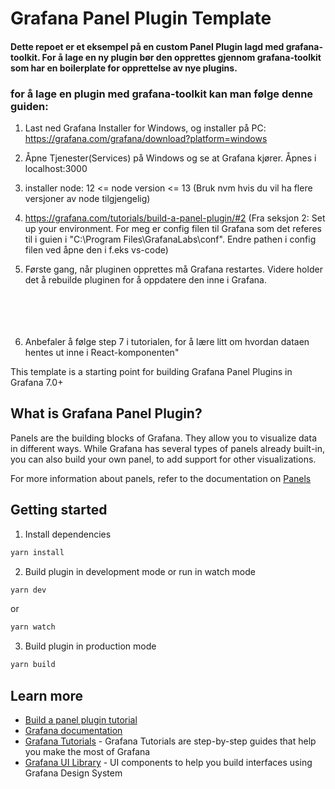# Grafana Panel Plugin Template

<!-- 
[![CircleCI](https://circleci.com/gh/grafana/simple-react-panel.svg?style=svg)](https://circleci.com/gh/grafana/simple-react-panel)
[![David Dependency Status](https://david-dm.org/grafana/simple-react-panel.svg)](https://david-dm.org/grafana/simple-react-panel)
[![David Dev Dependency Status](https://david-dm.org/grafana/simple-react-panel/dev-status.svg)](https://david-dm.org/grafana/simple-react-panel/?type=dev)
[![Known Vulnerabilities](https://snyk.io/test/github/grafana/simple-react-panel/badge.svg)](https://snyk.io/test/github/grafana/simple-react-panel)
[![Maintainability](https://api.codeclimate.com/v1/badges/1dee2585eb412f913cbb/maintainability)](https://codeclimate.com/github/grafana/simple-react-panel/maintainability)
[![Test Coverage](https://api.codeclimate.com/v1/badges/1dee2585eb412f913cbb/test_coverage)](https://codeclimate.com/github/grafana/simple-react-panel/test_coverage) -->

#### Dette repoet er et eksempel på en custom Panel Plugin lagd med grafana-toolkit. For å lage en ny plugin bør den opprettes gjennom grafana-toolkit som har en boilerplate for opprettelse av nye plugins.

### for å lage en plugin med grafana-toolkit kan man følge denne guiden:

1. Last ned Grafana Installer for Windows, og installer på PC: 
https://grafana.com/grafana/download?platform=windows

2. Åpne Tjenester(Services) på Windows og se at Grafana kjører. Åpnes i localhost:3000 

3. installer node: 12 <=  node version <= 13 (Bruk nvm hvis du vil ha flere versjoner av node tilgjengelig)

4. https://grafana.com/tutorials/build-a-panel-plugin/#2 (Fra seksjon 2: Set up your environment. For meg er config filen til Grafana som det referes til i guien i "C:\Program Files\GrafanaLabs\conf". Endre pathen i config filen ved åpne den i f.eks vs-code)

5. Første gang, når pluginen opprettes må Grafana restartes. Videre holder det å rebuilde pluginen for å oppdatere den inne i Grafana.
<br /><br /><br /><br /><br />

6. Anbefaler å følge step 7 i tutorialen, for å lære litt om hvordan dataen hentes ut inne i React-komponenten"


This template is a starting point for building Grafana Panel Plugins in Grafana 7.0+

## What is Grafana Panel Plugin?
Panels are the building blocks of Grafana. They allow you to visualize data in different ways. While Grafana has several types of panels already built-in, you can also build your own panel, to add support for other visualizations.

For more information about panels, refer to the documentation on [Panels](https://grafana.com/docs/grafana/latest/features/panels/panels/)

## Getting started
1. Install dependencies
```BASH
yarn install
```
2. Build plugin in development mode or run in watch mode
```BASH
yarn dev
```
or
```BASH
yarn watch
```
3. Build plugin in production mode
```BASH
yarn build
```

## Learn more
- [Build a panel plugin tutorial](https://grafana.com/tutorials/build-a-panel-plugin)
- [Grafana documentation](https://grafana.com/docs/)
- [Grafana Tutorials](https://grafana.com/tutorials/) - Grafana Tutorials are step-by-step guides that help you make the most of Grafana
- [Grafana UI Library](https://developers.grafana.com/ui) - UI components to help you build interfaces using Grafana Design System
